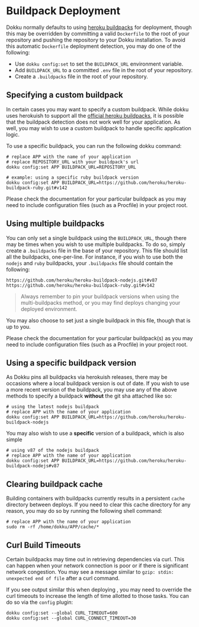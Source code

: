 # Buildpack Deployment

Dokku normally defaults to using [heroku buildpacks](https://devcenter.heroku.com/articles/buildpacks) for deployment, though this may be overridden by committing a valid `Dockerfile` to the root of your repository and pushing the repository to your Dokku installation. To avoid this automatic `Dockerfile` deployment detection, you may do one of the following:

- Use `dokku config:set` to set the `BUILDPACK_URL` environment variable.
- Add `BUILDPACK_URL` to a committed `.env` file in the root of your repository.
- Create a `.buildpacks` file in the root of your repository.

## Specifying a custom buildpack

In certain cases you may want to specify a custom buildpack. While dokku uses herokuish to support all the [official heroku buildpacks](https://github.com/gliderlabs/herokuish#buildpacks), it is possible that the buildpack detection does not work well for your application. As well, you may wish to use a custom buildpack to handle specific application logic.

To use a specific buildpack, you can run the following dokku command:

```shell
# replace APP with the name of your application
# replace REPOSITORY_URL with your buildpack's url
dokku config:set APP BUILDPACK_URL=REPOSITORY_URL

# example: using a specific ruby buildpack version
dokku config:set APP BUILDPACK_URL=https://github.com/heroku/heroku-buildpack-ruby.git#v142
```

Please check the documentation for your particular buildpack as you may need to include configuration files (such as a Procfile) in your project root.

## Using multiple buildpacks

You can only set a single buildpack using the `BUILDPACK_URL`, though there may be times when you wish to use multiple buildpacks. To do so, simply create a `.buildpacks` file in the base of your repository. This file should list all the buildpacks, one-per-line. For instance, if you wish to use both the `nodejs` and `ruby` buildpacks, your `.buildpacks` file should contain the following:

```shell
https://github.com/heroku/heroku-buildpack-nodejs.git#v87
https://github.com/heroku/heroku-buildpack-ruby.git#v142
```

> Always remember to pin your buildpack versions when using the multi-buildpacks method, or you may find deploys changing your deployed environment.

You may also choose to set just a single buildpack in this file, though that is up to you.

Please check the documentation for your particular buildpack(s) as you may need to include configuration files (such as a Procfile) in your project root.

## Using a specific buildpack version

As Dokku pins all buildpacks via herokuish releases, there may be occasions where a local buildpack version is out of date. If you wish to use a more recent version of the buildpack, you may use any of the above methods to specify a buildpack **without** the git sha attached like so:

```shell
# using the latest nodejs buildpack
# replace APP with the name of your application
dokku config:set APP BUILDPACK_URL=https://github.com/heroku/heroku-buildpack-nodejs
```

You may also wish to use a **specific** version of a buildpack, which is also simple

```shell
# using v87 of the nodejs buildpack
# replace APP with the name of your application
dokku config:set APP BUILDPACK_URL=https://github.com/heroku/heroku-buildpack-nodejs#v87
```

## Clearing buildpack cache

Building containers with buildpacks currently results in a persistent `cache` directory between deploys. If you need to clear this cache directory for any reason, you may do so by running the following shell command:

```shell
# replace APP with the name of your application
sudo rm -rf /home/dokku/APP/cache/*
```

## Curl Build Timeouts

Certain buildpacks may time out in retrieving dependencies via curl. This can happen when your network connection is poor or if there is significant network congestion. You may see a message similar to `gzip: stdin: unexpected end of file` after a curl command.

If you see output similar this when deploying , you may need to override the curl timeouts to increase the length of time allotted to those tasks. You can do so via the `config` plugin:

```shell
dokku config:set --global CURL_TIMEOUT=600
dokku config:set --global CURL_CONNECT_TIMEOUT=30
```
